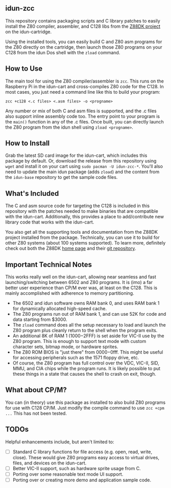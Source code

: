 ## idun-zcc

This repository contains packaging scripts and C library patches to easily install the Z80 compiler, assembler, and C128 libs from the [Z88DK project](https://z88dk.org) on the idun-cartridge.

Using the installed tools, you can easily build C and Z80 asm programs for the Z80 directly on the cartridge, then launch those Z80 programs on your C128 from the idun Dos shell with the `zload` command.

How to Use
----------
The main tool for using the Z80 compiler/assembler is `zcc`. This runs on the Raspberry Pi in the idun-cart and cross-compiles Z80 code for the C128. In most cases, you just need a command line like this to build your program:

```
zcc +c128 <.c files> <.asm files> -o <progname>
```

Any number or mix of both C and asm files is supported, and the .c files also support inline assembly code too. The entry point to your program is the `main()` function in any of the .c files. Once built, you can directly launch the Z80 program from the idun shell using `zload <progname>`.

How to Install
--------------
Grab the latest SD card image for the idun-cart, which includes this package by default. Or, download the release from this repository using `wget` and install it on your cart using `sudo pacman -U idun-zcc-*`. You'll also need to update the main idun package (adds `zload`) and the content from the `idun-base` repository to get the sample code files.

What's Included
---------------
The C and asm source code for targeting the C128 is included in this repository with the patches needed to make binaries that are compatible with the idun-cart. Additionally, this provides a place to add/contribute new library code that works with the idun-cart.

You also get all the supporting tools and documentation from the Z88DK project installed from the package. Technically, you can use it to build for other Z80 systems (about 100 systems supported). To learn more, definitely check out both the Z88DK [home page](https://z88dk.org) and their [git repository](https://github.com/z88dk).

Important Technical Notes
-------------------------
This works really well on the idun-cart, allowing near seamless and fast launching/switching between 6502 and Z80 programs. It is (imo) a far better user experience than CP/M ever was, at least on the C128. This is mainly accomplished with adherence to memory partitioning.

- The 6502 and idun software owns RAM bank 0, and uses RAM bank 1 for dynamically allocated high-speed cache.
- The Z80 programs run out of RAM bank 1, and can use 52K for code and data starting from $3000.
- The `zload` command does all the setup necessary to load and launch the Z80 program plus cleanly return to the shell when the program exits.
- An additional 8K of RAM 1 ($1000-$2FFF) is set aside for VIC-II use by the Z80 program. This is enough to support text mode with custom character sets, bitmap mode, or hardware sprites.
- The Z80 ROM BIOS is "just there" from $0000-$0fff. This might be useful for accessing peripherals such as the 1571 floppy drive, etc.
- Of course, the Z80 program has full control over the VDC, VIC-II, SID, MMU, and CIA chips while the program runs. It is likely possible to put these things in a state that causes the shell to crash on exit, though.

What about CP/M?
----------------
You can (in theory) use this package as installed to also build Z80 programs for use with C128 CP/M. Just modify the compile command to use `zcc +cpm ...` This has not been tested.

TODOs
-----
Helpful enhancements include, but aren't limited to:

- [ ] Standard C library functions for file access (e.g. open, read, write, close). These would give Z80 programs easy access to virtual drives, files, and devices on the idun-cart.
- [ ] Better VIC-II support, such as hardware sprite usage from C.
- [ ] Porting over some reasonable text mode UI support.
- [ ] Porting over or creating more demo and application sample code.
